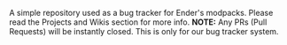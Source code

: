 A simple repository used as a bug tracker for Ender's modpacks. Please read the Projects and Wikis section 
for more info. **NOTE:** Any PRs (Pull Requests) will be instantly closed. This is only for our bug tracker system.
